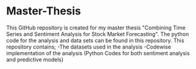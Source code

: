 # Master-Thesis
This GitHub repository is created for my master thesis "Combining Time Series and Sentiment Analysis for Stock Market Forecasting". The python code for the analysis and data sets can be found in this repository.
This repository contains;
-The datasets used in the analysis
-Codewise implementation of the analysis (Python Codes for both sentiment analysis and predictive models)
